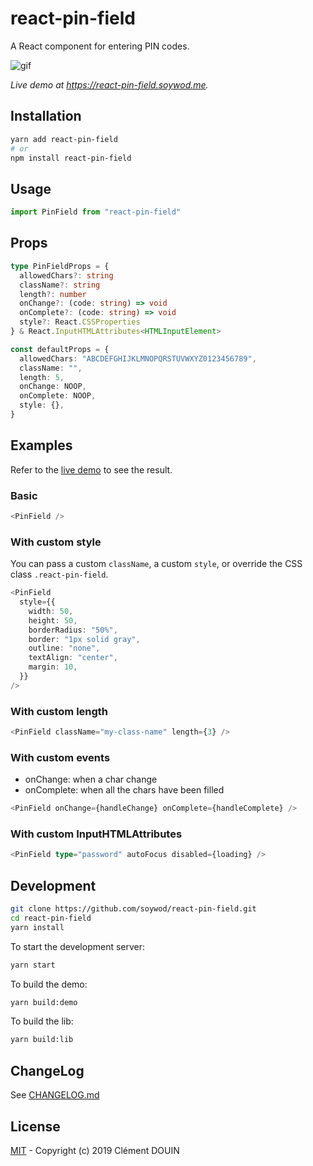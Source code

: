 # react-pin-field

A React component for entering PIN codes.

![gif](https://user-images.githubusercontent.com/10437171/70847884-f9d35f00-1e69-11ea-8152-1c70eda12137.gif)

*Live demo at https://react-pin-field.soywod.me.*

## Installation

```bash
yarn add react-pin-field
# or
npm install react-pin-field
```

## Usage

```typescript
import PinField from "react-pin-field"
```

## Props

```typescript
type PinFieldProps = {
  allowedChars?: string
  className?: string
  length?: number
  onChange?: (code: string) => void
  onComplete?: (code: string) => void
  style?: React.CSSProperties
} & React.InputHTMLAttributes<HTMLInputElement>

const defaultProps = {
  allowedChars: "ABCDEFGHIJKLMNOPQRSTUVWXYZ0123456789",
  className: "",
  length: 5,
  onChange: NOOP,
  onComplete: NOOP,
  style: {},
}
```

## Examples

Refer to the [live demo](https://react-pin-field.soywod.me) to see the result.

### Basic

```typescript
<PinField />
```

### With custom style

You can pass a custom `className`, a custom `style`, or override the CSS class
`.react-pin-field`.

```typescript
<PinField
  style={{
    width: 50,
    height: 50,
    borderRadius: "50%",
    border: "1px solid gray",
    outline: "none",
    textAlign: "center",
    margin: 10,
  }}
/>
```

### With custom length

```typescript
<PinField className="my-class-name" length={3} />
```

### With custom events

- onChange: when a char change
- onComplete: when all the chars have been filled

```typescript
<PinField onChange={handleChange} onComplete={handleComplete} />
```

### With custom InputHTMLAttributes

```typescript
<PinField type="password" autoFocus disabled={loading} />
```

## Development

```bash
git clone https://github.com/soywod/react-pin-field.git
cd react-pin-field
yarn install
```

To start the development server:

```bash
yarn start
```

To build the demo:

```bash
yarn build:demo
```

To build the lib:

```bash
yarn build:lib
```

## ChangeLog

See [CHANGELOG.md](https://github.com/soywod/react-pin-field/blob/master/CHANGELOG.md)

## License

[MIT](https://github.com/soywod/react-pin-field/blob/master/LICENSE) -
Copyright (c) 2019 Clément DOUIN
